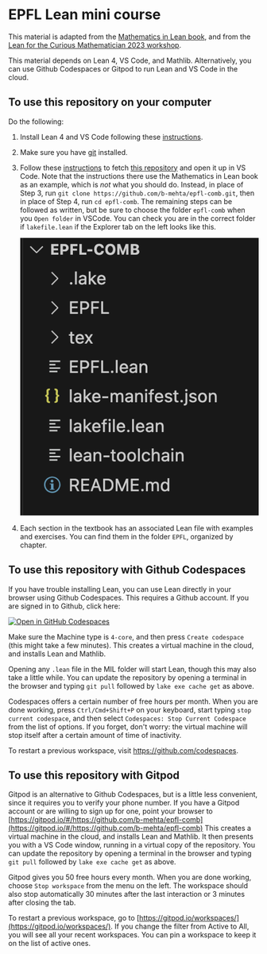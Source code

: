 # EPFL Lean mini course

This material is adapted from the [Mathematics in Lean book](https://leanprover-community.github.io/mathematics_in_lean/index.html),
and from the [Lean for the Curious Mathematician 2023 workshop](https://lftcm2023.github.io/).

This material depends on Lean 4, VS Code, and Mathlib.
Alternatively, you can use Github Codespaces or Gitpod to run Lean and VS Code in the cloud.

## To use this repository on your computer

Do the following:

1. Install Lean 4 and VS Code following
   these [instructions](https://leanprover-community.github.io/get_started.html).

2. Make sure you have [git](https://git-scm.com/) installed.

3. Follow these [instructions](https://leanprover-community.github.io/install/project.html#working-on-an-existing-project)
   to fetch [this repository](https://github.com/b-mehta/epfl-comb) and open it up in VS Code. Note
   that the instructions there use the Mathematics in Lean book as an example, which is *not* what
   you should do. Instead, in place of Step 3, run
   `git clone https://github.com/b-mehta/epfl-comb.git`, then in place of Step 4, run
   `cd epfl-comb`.
   The remaining steps can be followed as written, but be sure to choose the folder `epfl-comb`
   when you `Open folder` in VSCode. You can check you are in the correct folder if `lakefile.lean` if the Explorer tab on the left looks like this.

   ![explorer tab](EPFL/folder_view.png)

4. Each section in the textbook has an associated Lean file with examples and exercises.
   You can find them in the folder `EPFL`, organized by chapter.

## To use this repository with Github Codespaces

If you have trouble installing Lean, you can use Lean directly in your browser using Github
Codespaces.
This requires a Github account. If you are signed in to Github, click here:

<a href='https://codespaces.new/b-mehta/epfl-comb' target="_blank" rel="noreferrer noopener"><img src='https://github.com/codespaces/badge.svg' alt='Open in GitHub Codespaces' style='max-width: 100%;'></a>

Make sure the Machine type is `4-core`, and then press `Create codespace`
(this might take a few minutes).
This creates a virtual machine in the cloud,
and installs Lean and Mathlib.

Opening any `.lean` file in the MIL folder will start Lean,
though this may also take a little while.
You can update the repository by opening a terminal in the browser
and typing `git pull` followed by `lake exe cache get` as above.

Codespaces offers a certain number of free hours per month. When you are done working,
press `Ctrl/Cmd+Shift+P` on your keyboard, start typing `stop current codespace`, and then
select `Codespaces: Stop Current Codespace` from the list of options.
If you forget, don't worry: the virtual machine will stop itself after a certain
amount of time of inactivity.

To restart a previous workspace, visit <https://github.com/codespaces>.


## To use this repository with Gitpod

Gitpod is an alternative to Github Codespaces, but is a little less convenient,
since it requires you to verify your phone number.
If you have a Gitpod account or are willing to sign up for one,
point your browser to
[https://gitpod.io/#/https://github.com/b-mehta/epfl-comb](https://gitpod.io/#/https://github.com/b-mehta/epfl-comb)
This creates a virtual machine in the cloud, and installs Lean and Mathlib.  It then presents you
with a VS Code window, running in a virtual copy of the repository.
You can update the repository by opening a terminal in the browser
and typing `git pull` followed by `lake exe cache get` as above.

Gitpod gives you 50 free hours every month.
When you are done working, choose `Stop workspace` from the menu on the left.
The workspace should also stop automatically
30 minutes after the last interaction or 3 minutes after closing the tab.

To restart a previous workspace, go to [https://gitpod.io/workspaces/](https://gitpod.io/workspaces/).
If you change the filter from Active to All, you will see all your recent workspaces.
You can pin a workspace to keep it on the list of active ones.

